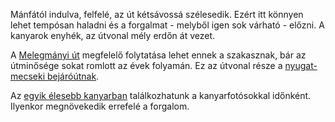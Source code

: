 Mánfától indulva, felfelé, az út kétsávossá szélesedik. Ezért itt könnyen lehet tempósan haladni és a forgalmat - melyből igen sok várható - előzni. A kanyarok enyhék, az útvonal mély erdőn át vezet.

A [Melegmányi út](#Melegmanyi) megfelelő folytatása lehet ennek a szakasznak, bár az útminősége sokat romlott az évek folyamán. Ez az útvonal része a [nyugat-mecseki bejáróútnak](#NyugatMecsek).

Az [egyik élesebb kanyarban](#geo:Kanyarfot%C3%B3s%20Pont@46.146485,18.244447/?b=Ide%20id%C5%91nk%C3%A9nt%20kitelep%C3%BCl%20a%20%5BKanyarfot%C3%B3%5D%28https://kanyarfoto.com/hu%29,%20akik%20k%C3%A9pet%20k%C3%A9sz%C3%ADthetnek%20a%20kanyarg%C3%A1sodr%C3%B3l.) találkozhatunk a kanyarfotósokkal időnként. Ilyenkor megnövekedik errefelé a forgalom.
